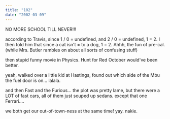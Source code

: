 ```yaml
---
title: "102"
date: "2002-03-09"
---
```


NO MORE SCHOOL TILL NEVER!!!

according to Travis, since 1 / 0 = undefined, and 2 / 0 = undefined, 1 = 2. I then told him that since a cat isn't = to a dog, 1 = 2. Ahhh, the fun of pre-cal. (while Mrs. Butler rambles on about all sorts of confusing stuff)

then stupid funny movie in Physics. Hunt for Red October would've been better.

yeah, walked over a little kid at Hastings, found out which side of the Mbu the fuel door is on... lalala.

and then Fast and the Furious... the plot was pretty lame, but there were a LOT of fast cars, all of them just souped up sedans. except that one Ferrari....

we both get our out-of-town-ness at the same time! yay. nakie.
